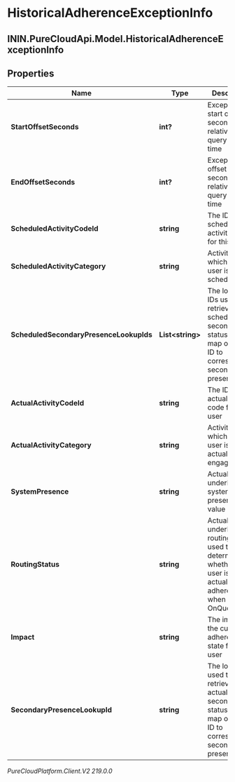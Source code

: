 # HistoricalAdherenceExceptionInfo

## ININ.PureCloudApi.Model.HistoricalAdherenceExceptionInfo

## Properties

|Name | Type | Description | Notes|
|------------ | ------------- | ------------- | -------------|
| **StartOffsetSeconds** | **int?** | Exception start offset in seconds relative to query start time | [optional] |
| **EndOffsetSeconds** | **int?** | Exception end offset in seconds relative to query start time | [optional] |
| **ScheduledActivityCodeId** | **string** | The ID of the scheduled activity code for this user | [optional] |
| **ScheduledActivityCategory** | **string** | Activity for which the user is scheduled | [optional] |
| **ScheduledSecondaryPresenceLookupIds** | **List&lt;string&gt;** | The lookup IDs used to retrieve the scheduled secondary statuses from map of lookup ID to corresponding secondary presence ID | [optional] |
| **ActualActivityCodeId** | **string** | The ID of the actual activity code for this user | [optional] |
| **ActualActivityCategory** | **string** | Activity for which the user is actually engaged | [optional] |
| **SystemPresence** | **string** | Actual underlying system presence value | [optional] |
| **RoutingStatus** | **string** | Actual underlying routing status, used to determine whether a user is actually in adherence when OnQueue | [optional] |
| **Impact** | **string** | The impact of the current adherence state for this user | [optional] |
| **SecondaryPresenceLookupId** | **string** | The lookup ID used to retrieve the actual secondary status from map of lookup ID to corresponding secondary presence ID | [optional] |



_PureCloudPlatform.Client.V2 219.0.0_
